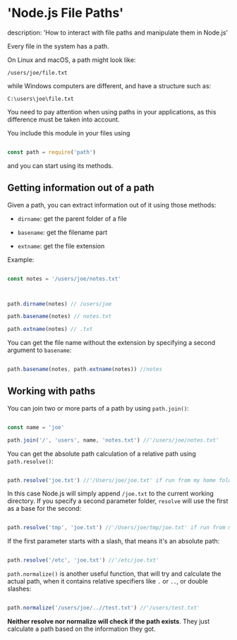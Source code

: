 





# 'Node.js File Paths'

description: 'How to interact with file paths and manipulate them in Node.js'





Every file in the system has a path.



On Linux and macOS, a path might look like:



`/users/joe/file.txt`



while Windows computers are different, and have a structure such as:



`C:\users\joe\file.txt`



You need to pay attention when using paths in your applications, as this difference must be taken into account.



You include this module in your files using



```js

const path = require('path')

```



and you can start using its methods.



## Getting information out of a path



Given a path, you can extract information out of it using those methods:



* `dirname`: get the parent folder of a file

* `basename`: get the filename part

* `extname`: get the file extension



Example:



```js

const notes = '/users/joe/notes.txt'



path.dirname(notes) // /users/joe

path.basename(notes) // notes.txt

path.extname(notes) // .txt

```



You can get the file name without the extension by specifying a second argument to `basename`:



```js

path.basename(notes, path.extname(notes)) //notes

```



## Working with paths



You can join two or more parts of a path by using `path.join()`:



```js

const name = 'joe'

path.join('/', 'users', name, 'notes.txt') //'/users/joe/notes.txt'

```



You can get the absolute path calculation of a relative path using `path.resolve()`:



```js

path.resolve('joe.txt') //'/Users/joe/joe.txt' if run from my home folder

```



In this case Node.js will simply append `/joe.txt` to the current working directory. If you specify a second parameter folder, `resolve` will use the first as a base for the second:



```js

path.resolve('tmp', 'joe.txt') //'/Users/joe/tmp/joe.txt' if run from my home folder

```



If the first parameter starts with a slash, that means it's an absolute path:



```js

path.resolve('/etc', 'joe.txt') //'/etc/joe.txt'

```



`path.normalize()` is another useful function, that will try and calculate the actual path, when it contains relative specifiers like `.` or `..`, or double slashes:



```js

path.normalize('/users/joe/..//test.txt') //'/users/test.txt'

```



**Neither resolve nor normalize will check if the path exists**. They just calculate a path based on the information they got.

